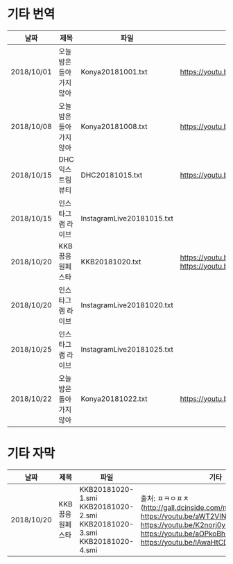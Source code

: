 # 기타 번역

| 날짜       | 제목                     | 파일                      | 기타 |
| ---------- | ------------------------ | ------------------------- | ---- |
| 2018/10/01 | 오늘밤은 돌아가지 않아   | Konya20181001.txt         | https://youtu.be/CN1ZEsp9cuA |
| 2018/10/08 | 오늘밤은 돌아가지 않아   | Konya20181008.txt         | https://youtu.be/fivNukmqQ5w |
| 2018/10/15 | DHC 익스트림뷰티         | DHC20181015.txt           | https://youtu.be/T0yiiSws1-0 |
| 2018/10/15 | 인스타그램 라이브        | InstagramLive20181015.txt |  |
| 2018/10/20 | KKB꿈응원페스타          | KKB20181020.txt           | https://youtu.be/83wNieIM0aA <br> https://youtu.be/hJKZeb82bSk  |
| 2018/10/20 | 인스타그램 라이브        | InstagramLive20181020.txt |  |
| 2018/10/25 | 인스타그램 라이브        | InstagramLive20181025.txt |  |
| 2018/10/22 | 오늘밤은 돌아가지 않아   | Konya20181022.txt         | https://youtu.be/g5sN_1WCIXw |

# 기타 자막

| 날짜       | 제목                     | 파일                      | 기타 |
| ---------- | ------------------------ | ------------------------- | ---- |
| 2018/10/20 | KKB꿈응원페스타          | KKB20181020-1.smi<br>KKB20181020-2.smi<br>KKB20181020-3.smi<br>KKB20181020-4.smi<br> | 출처: ㅍㅋㅇㅍㅊ (http://gall.dcinside.com/m/shitaomiu/67430)<br> https://youtu.be/aWT2VINKcRM<br> https://youtu.be/K2norj0yar8<br> https://youtu.be/aOPkoBhOqh0<br> https://youtu.be/lAwaHtCDn50<br> |

